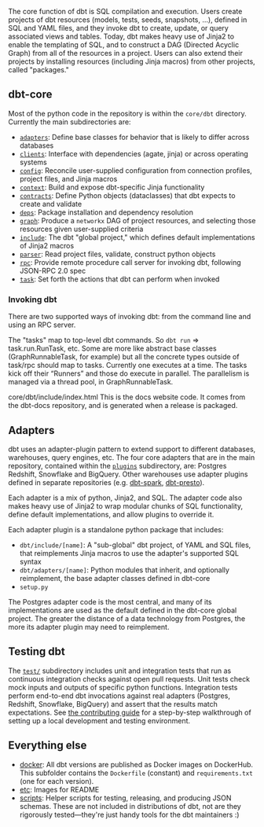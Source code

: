 The core function of dbt is SQL compilation and execution. Users create projects of dbt resources (models, tests, seeds, snapshots, ...), defined in SQL and YAML files, and they invoke dbt to create, update, or query associated views and tables. Today, dbt makes heavy use of Jinja2 to enable the templating of SQL, and to construct a DAG (Directed Acyclic Graph) from all of the resources in a project. Users can also extend their projects by installing resources (including Jinja macros) from other projects, called "packages." 

## dbt-core

Most of the python code in the repository is within the `core/dbt` directory. Currently the main subdirectories are:
- [`adapters`](core/dbt/adapters): Define base classes for behavior that is likely to differ across databases
- [`clients`](core/dbt/clients): Interface with dependencies (agate, jinja) or across operating systems
- [`config`](core/dbt/config): Reconcile user-supplied configuration from connection profiles, project files, and Jinja macros
- [`context`](core/dbt/context): Build and expose dbt-specific Jinja functionality
- [`contracts`](core/dbt/contracts): Define Python objects (dataclasses) that dbt expects to create and validate
- [`deps`](core/dbt/deps): Package installation and dependency resolution
- [`graph`](core/dbt/graph): Produce a `networkx` DAG of project resources, and selecting those resources given user-supplied criteria
- [`include`](core/dbt/include): The dbt "global project," which defines default implementations of Jinja2 macros
- [`parser`](core/dbt/parser): Read project files, validate, construct python objects
- [`rpc`](core/dbt/rpc): Provide remote procedure call server for invoking dbt, following JSON-RPC 2.0 spec
- [`task`](core/dbt/task): Set forth the actions that dbt can perform when invoked

### Invoking dbt

There are two supported ways of invoking dbt: from the command line and using an RPC server.

The "tasks" map to top-level dbt commands. So `dbt run` => task.run.RunTask, etc. Some are more like abstract base classes (GraphRunnableTask, for example) but all the concrete types outside of task/rpc should map to tasks. Currently one executes at a time. The tasks kick off their “Runners” and those do execute in parallel. The parallelism is managed via a thread pool, in GraphRunnableTask.

core/dbt/include/index.html
This is the docs website code. It comes from the dbt-docs repository, and is generated when a release is packaged.

## Adapters

dbt uses an adapter-plugin pattern to extend support to different databases, warehouses, query engines, etc. The four core adapters that are in the main repository, contained within the [`plugins`](plugins) subdirectory, are: Postgres Redshift, Snowflake and BigQuery. Other warehouses use adapter plugins defined in separate repositories (e.g. [dbt-spark](https://github.com/dbt-labs/dbt-spark), [dbt-presto](https://github.com/dbt-labs/dbt-presto)).

Each adapter is a mix of python, Jinja2, and SQL. The adapter code also makes heavy use of Jinja2 to wrap modular chunks of SQL functionality, define default implementations, and allow plugins to override it. 

Each adapter plugin is a standalone python package that includes:

- `dbt/include/[name]`: A "sub-global" dbt project, of YAML and SQL files, that reimplements Jinja macros to use the adapter's supported SQL syntax
- `dbt/adapters/[name]`: Python modules that inherit, and optionally reimplement, the base adapter classes defined in dbt-core
- `setup.py`

The Postgres adapter code is the most central, and many of its implementations are used as the default defined in the dbt-core global project. The greater the distance of a data technology from Postgres, the more its adapter plugin may need to reimplement.

## Testing dbt

The [`test/`](test/) subdirectory includes unit and integration tests that run as continuous integration checks against open pull requests. Unit tests check mock inputs and outputs of specific python functions. Integration tests perform end-to-end dbt invocations against real adapters (Postgres, Redshift, Snowflake, BigQuery) and assert that the results match expectations. See [the contributing guide](CONTRIBUTING.md) for a step-by-step walkthrough of setting up a local development and testing environment.

## Everything else

- [docker](docker/): All dbt versions are published as Docker images on DockerHub. This subfolder contains the `Dockerfile` (constant) and `requirements.txt` (one for each version).
- [etc](etc/): Images for README
- [scripts](scripts/): Helper scripts for testing, releasing, and producing JSON schemas. These are not included in distributions of dbt, not are they rigorously tested—they're just handy tools for the dbt maintainers :)
